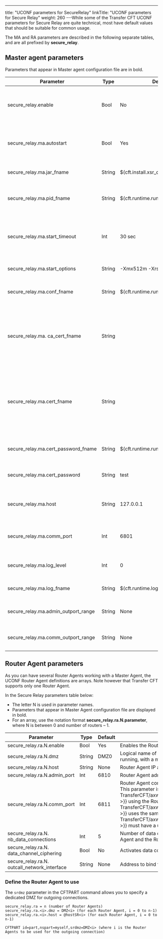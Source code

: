 ---
title: "UCONF parameters for SecureRelay"
linkTitle: "UCONF parameters for Secure Relay"
weight: 260
---While some of the Transfer CFT UCONF parameters for Secure Relay are quite technical, most have default values that should be suitable for common usage.

The MA and RA parameters are described in the following separate tables, and are all prefixed by ****secure_relay****.

<span id="_Toc362510690"></span>

## Master agent parameters

Parameters that appear in Master agent configuration file are in bold.


| Parameter | Type | Default | Comment |
| --- | --- | --- | --- |
| secure_relay.enable | Bool | No | General flag to access Transfer CFT through Secure Relay if set to Yes. |
| secure_relay.ma.autostart | Bool | Yes | Allows an automatic start of the embedded Secure Relay Master Agent.  |
| secure_relay.ma.jar_fname | String | $(cft.install.xsr_dir)/xsrMaster.jar | Secure Relay Master Agent jar file.  |
| secure_relay.ma.pid_fname | String | $(cft.runtime.run_dir)/xsrMaster.pid | File containing the Secure Relay Master Agent Process ID.  |
| secure_relay.ma.start_timeout | Int | 30 sec | Amount of time, in seconds, in which Secure Relay can start before a timeout.  |
| secure_relay.ma.start_options | String | -Xmx512m -Xrs | Secure Relay Master Agent start options.  |
| secure_relay.ma.conf_fname | String | $(cft.runtime.run_dir)XsrConf.xml | Secure Relay Master Agent configuration file.  |
| secure_relay.ma. ca_cert_fname | String |   | Secure Relay certificate authority.<br/> This is a mandatory field, however certificates are not delivered with Transfer CFT. |
| secure_relay.ma.cert_fname | String |   | Secure Relay Master Agent user certificate.<br/> This is a mandatory field, however certificates are not delivered with Transfer CFT. |
| secure_relay.ma.cert_password_fname | String | $(cft.runtime.run_dir)/XsrPwd.dat | Secure Relay Master Agent certificate password file.  |
| secure_relay.ma.cert_password | String | test | Secure Relay Master Agent certificate password.  |
| secure_relay.ma.host | String | 127.0.0.1 | Secure Relay Master Agent listening IP address or FQDN.  |
| secure_relay.ma.comm_port | Int | 6801 | Secure Relay Master Agent listening communication port.  |
| secure_relay.ma.log_level | Int | 0 | 0=NONE, 1=SHORT, 2=FULL, 3=DEBUG |
| secure_relay.ma.log_fname | String | $(cft.runtime.log_dir)/xsrMaster.log | Secure Relay Master Agent log file.  |
| secure_relay.ma.admin_outport_range | String | None | Secure Relay Master Agent admin outport range.  |
| secure_relay.ma.comm_outport_range | String | None | Secure Relay Master Agent comm outport range.  |


## Router Agent parameters

As you can have several Router Agents working with a Master Agent, the UCONF Router Agent definitions are arrays. Note however that Transfer CFT supports only one Router Agent.

In the Secure Relay parameters table below:

- The letter N is used in parameter names.
- Parameters that appear in Master Agent configuration file are displayed in bold.
- For an array, use the notation format ****secure_relay.ra.N.parameter****, where N is between 0 and number of routers – 1.


| Parameter | Type | Default | Comment |
| --- | --- | --- | --- |
| secure_relay.ra.N.enable | Bool | Yes | Enables the Router agent.  |
| secure_relay.ra.N.dmz | String | DMZ0 | Logical name of the DMZ where the Router Agent is running, with a maximum of 32 characters.  |
| secure_relay.ra.N.host | String | None | Router Agent IP address or FQDN. |
| secure_relay.ra.N.admin_port | Int | 6810 | Router Agent administration port. |
| secure_relay.ra.N.comm_port | Int | 6811 | Router Agent communication port.<br/> This parameter is specific to each {{< TransferCFT/axwayvariablesComponentShortName  >}} using the Router Agent. If more than one {{< TransferCFT/axwayvariablesComponentShortName  >}} uses the same Router Agent, each {{< TransferCFT/axwayvariablesComponentShortName  >}} must have a unique value. |
| secure_relay.ra.N. nb_data_connections | Int | 5 | Number of data connections between the Master Agent and the Router Agent.  |
| secure_relay.ra.N. data_channel_ciphering | Bool | No | Activates data connections ciphering. |
| secure_relay.ra.N. outcall_network_interface | String | None | Address to bind for outgoing calls. |


### Define the Router Agent to use  

The `srdmz` parameter in the CFTPART command allows you to specify a dedicated DMZ for outgoing connections.

```
secure_relay.ra = n (number of Router Agents)
secure_relay.ra.<i>.dmz = DMZ<i> (for each Router Agent, i = 0 to n-1)
secure_relay.ra.<i>.host = @hostSR<i> (for each Router Agent, i = 0 to n-1)
 
CFTPART id=part,nspart=myself,srdmz=DMZ<i> (where i is the Router Agents to be used for the outgoing connection)
```
